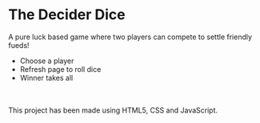 # The Decider Dice
A pure luck based game where two players can compete to settle friendly fueds! <br>

- Choose a player
- Refresh page to roll dice
- Winner takes all

<br><br>
This project has been made using HTML5, CSS and JavaScript.
